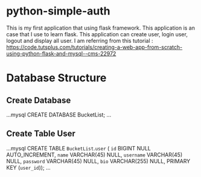 # python-simple-auth

This is my first application that using flask framework. This application is an case that I use to learn flask. This application can create user, login user, logout and display all user. I am referring from this tutorial : https://code.tutsplus.com/tutorials/creating-a-web-app-from-scratch-using-python-flask-and-mysql--cms-22972

# Database Structure

## Create Database

...mysql
CREATE DATABASE BucketList;
...

## Create Table User

...mysql
CREATE TABLE `BucketList`.`user` (
  `id` BIGINT NULL AUTO_INCREMENT,
  `name` VARCHAR(45) NULL,
  `username` VARCHAR(45) NULL,
  `password` VARCHAR(45) NULL,
  `bio` VARCHAR(255) NULL,
PRIMARY KEY (`user_id`));
...